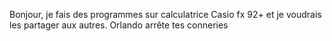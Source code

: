 Bonjour, je fais des programmes sur calculatrice Casio fx 92+ et je voudrais les partager aux autres. Orlando arrête tes conneries
